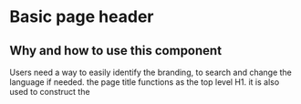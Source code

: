 # Basic page header

## Why and how to use this component
Users need a way to easily identify the branding, to search and change the language if needed.
the page title functions as the top level H1.
it is also used to construct the <title> element (mandatory).
gives context and confidence to the user so they know they are looking at the right piece of content.
provides an H1 title for accessibility and SEO purposes.

## Page header types

| Default page header | Basic page header |
|------------|------------|
| Mandatory components | Mandatory components |
| Breadcrumb	| Breadcrumb |
| Page title | - |
| Optional components | Optional components |
| Meta items	| Meta items |
| Site identification	| Site identification |
| Page introduction |	- |

## When to use this component

| Default page header  | Basic page header |
| --------------- | ---------- |
| detail pages and landing pages | detail pages and landing pages|
| no corporate menu | corporate menu |
| default implementation | page title and page introduction elements should be placed on the body of the page |
